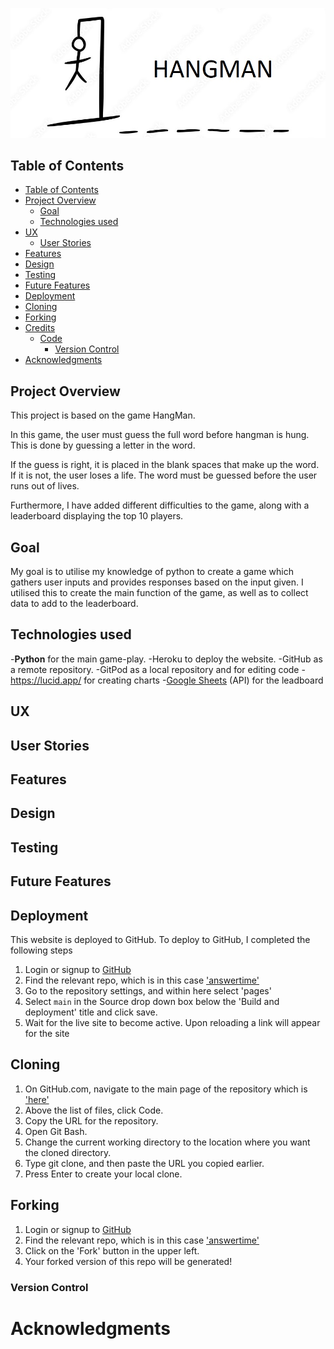 ![HangMan Hero Image](readmeimages/hero-image.jpg)

## Table of Contents

- [Table of Contents](#table-of-contents)
- [Project Overview](#project-overview)
  - [Goal](#goal)
  - [Technologies used](#technologies-used)
- [UX](#ux)
  - [User Stories](#user-stories)
- [Features](#features)
- [Design](#design)
- [Testing](#testing)
- [Future Features](#future-features)
- [Deployment](#deployment)
- [Cloning](#cloning)
- [Forking](#forking)
- [Credits](#credits)
  - [Code](#code)
    - [Version Control](#version-control)
- [Acknowledgments](#acknowledgments)

## Project Overview
This project is based on the game HangMan.

In this game, the user must guess the full word before hangman is hung. This is done by guessing a letter in the word.

If the guess is right, it is placed in the blank spaces that make up the word.
If it is not, the user loses a life. The word must be guessed before the user runs out of lives.

Furthermore, I have added different difficulties to the game, along with a leaderboard displaying the top 10 players.

## Goal

My goal is to utilise my knowledge of python to create a game which gathers user inputs and provides responses based on the input given.
I utilised this to create the main function of the game, as well as to collect data to add to the leaderboard.

## Technologies used
-<b>Python</b> for the main game-play.
-Heroku to deploy the website.
-GitHub as a remote repository.
-GitPod as a local repository and for editing code
-https://lucid.app/ for creating charts
-[Google Sheets](https://sheets.google.com/) (API) for the leadboard

## UX

## User Stories

## Features

## Design

## Testing

## Future Features

## Deployment 
This website is deployed to GitHub.
To deploy to GitHub, I completed the following steps
1. Login or signup to [GitHub](https://github.com/)
2. Find the relevant repo, which is in this case ['answertime'](https://github.com/DanielMaherDev/answertime)
3. Go to the repository settings, and within here select 'pages'
5. Select `main` in the Source drop down box below the 'Build and deployment' title and click save.
6. Wait for the live site to become active. Upon reloading a link will appear for the site

## Cloning
1. On GitHub.com, navigate to the main page of the repository which is ['here'](https://github.com/DanielMaherDev/answertime)
2. Above the list of files, click  Code.
3. Copy the URL for the repository.
4. Open Git Bash.
5. Change the current working directory to the location where you want the cloned directory.
6. Type git clone, and then paste the URL you copied earlier.
7. Press Enter to create your local clone.

## Forking
1. Login or signup to [GitHub](https://github.com/)
2. Find the relevant repo, which is in this case ['answertime'](https://github.com/DanielMaherDev/answertime)
3. Click on the 'Fork' button in the upper left.
4. Your forked version of this repo will be generated!

### Version Control

# Acknowledgments


